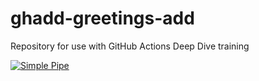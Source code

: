 # ghadd-greetings-add
Repository for use with GitHub Actions Deep Dive training

[![Simple Pipe](https://github.com/jsteinshouer/ghadd-greetings-add/actions/workflows/pipeline.yml/badge.svg)](https://github.com/jsteinshouer/ghadd-greetings-add/actions/workflows/pipeline.yml)
